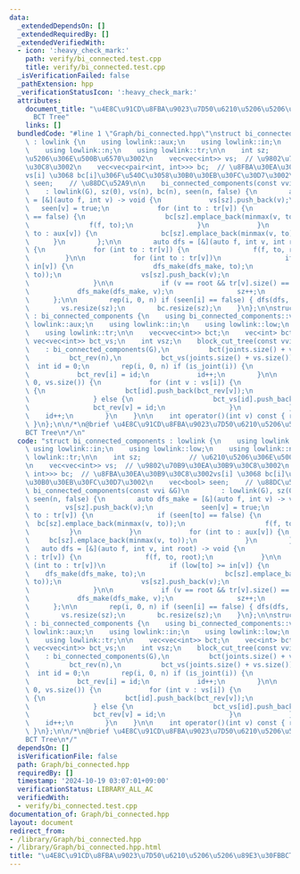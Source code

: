 ```yaml
---
data:
  _extendedDependsOn: []
  _extendedRequiredBy: []
  _extendedVerifiedWith:
  - icon: ':heavy_check_mark:'
    path: verify/bi_connected.test.cpp
    title: verify/bi_connected.test.cpp
  _isVerificationFailed: false
  _pathExtension: hpp
  _verificationStatusIcon: ':heavy_check_mark:'
  attributes:
    document_title: "\u4E8C\u91CD\u8FBA\u9023\u7D50\u6210\u5206\u5206\u89E3\u30FB\
      BCT Tree"
    links: []
  bundledCode: "#line 1 \"Graph/bi_connected.hpp\"\nstruct bi_connected_components\
    \ : lowlink {\n    using lowlink::aux;\n    using lowlink::in;\n    using lowlink::low;\n\
    \    using lowlink::n;\n    using lowlink::tr;\n\n    int sz;            // \u6210\
    \u5206\u306E\u500B\u6570\u3002\n    vec<vec<int>> vs;  // \u9802\u70B9\u30EA\u30B9\
    \u30C8\u3002\n    vec<vec<pair<int, int>>> bc;  // \u8FBA\u30EA\u30B9\u30C8\u3002\
    vs[i] \u3068 bc[i]\u306F\u540C\u3058\u30B0\u30EB\u30FC\u30D7\u3002\n    vec<bool>\
    \ seen;    // \u88DC\u52A9\n\n    bi_connected_components(const vvi &G)\n    \
    \    : lowlink(G), sz(0), vs(n), bc(n), seen(n, false) {\n        auto dfs_make\
    \ = [&](auto f, int v) -> void {\n            vs[sz].push_back(v);\n         \
    \   seen[v] = true;\n            for (int to : tr[v]) {\n                if (seen[to]\
    \ == false) {\n                    bc[sz].emplace_back(minmax(v, to));\n     \
    \               f(f, to);\n                }\n            }\n            for (int\
    \ to : aux[v]) {\n                bc[sz].emplace_back(minmax(v, to));\n      \
    \      }\n        };\n\n        auto dfs = [&](auto f, int v, int root) -> void\
    \ {\n            for (int to : tr[v]) {\n                f(f, to, root);\n   \
    \         }\n\n            for (int to : tr[v])\n                if (low[to] >=\
    \ in[v]) {\n                    dfs_make(dfs_make, to);\n                    bc[sz].emplace_back(minmax(v,\
    \ to));\n                    vs[sz].push_back(v);\n                    sz++;\n\
    \                }\n\n            if (v == root && tr[v].size() == 0) {\n    \
    \            dfs_make(dfs_make, v);\n                sz++;\n            }\n  \
    \      };\n\n        rep(i, 0, n) if (seen[i] == false) { dfs(dfs, i, i); }\n\
    \        vs.resize(sz);\n        bc.resize(sz);\n    }\n};\n\nstruct block_cut_tree\
    \ : bi_connected_components {\n    using bi_connected_components::vs;\n    using\
    \ lowlink::aux;\n    using lowlink::in;\n    using lowlink::low;\n    using lowlink::n;\n\
    \    using lowlink::tr;\n\n    vec<vec<int>> bct;\n    vec<int> bct_rev;\n   \
    \ vec<vec<int>> bct_vs;\n    int vsz;\n    block_cut_tree(const vvi &G)\n    \
    \    : bi_connected_components(G),\n          bct(joints.size() + vs.size()),\n\
    \          bct_rev(n),\n          bct_vs(joints.size() + vs.size()) {\n      \
    \  int id = 0;\n        rep(i, 0, n) if (is_joint(i)) {\n            bct_vs[id].push_back(i);\n\
    \            bct_rev[i] = id;\n            id++;\n        }\n\n        rep(i,\
    \ 0, vs.size()) {\n            for (int v : vs[i]) {\n                if (is_joint(v))\
    \ {\n                    bct[id].push_back(bct_rev[v]);\n                    bct[bct_rev[v]].push_back(id);\n\
    \                } else {\n                    bct_vs[id].push_back(v);\n    \
    \                bct_rev[v] = id;\n                }\n            }\n        \
    \    id++;\n        }\n    }\n\n    int operator()(int v) const { return bct_rev[v];\
    \ }\n};\n\n/*\n@brief \u4E8C\u91CD\u8FBA\u9023\u7D50\u6210\u5206\u5206\u89E3\u30FB\
    BCT Tree\n*/\n"
  code: "struct bi_connected_components : lowlink {\n    using lowlink::aux;\n   \
    \ using lowlink::in;\n    using lowlink::low;\n    using lowlink::n;\n    using\
    \ lowlink::tr;\n\n    int sz;            // \u6210\u5206\u306E\u500B\u6570\u3002\
    \n    vec<vec<int>> vs;  // \u9802\u70B9\u30EA\u30B9\u30C8\u3002\n    vec<vec<pair<int,\
    \ int>>> bc;  // \u8FBA\u30EA\u30B9\u30C8\u3002vs[i] \u3068 bc[i]\u306F\u540C\u3058\
    \u30B0\u30EB\u30FC\u30D7\u3002\n    vec<bool> seen;    // \u88DC\u52A9\n\n   \
    \ bi_connected_components(const vvi &G)\n        : lowlink(G), sz(0), vs(n), bc(n),\
    \ seen(n, false) {\n        auto dfs_make = [&](auto f, int v) -> void {\n   \
    \         vs[sz].push_back(v);\n            seen[v] = true;\n            for (int\
    \ to : tr[v]) {\n                if (seen[to] == false) {\n                  \
    \  bc[sz].emplace_back(minmax(v, to));\n                    f(f, to);\n      \
    \          }\n            }\n            for (int to : aux[v]) {\n           \
    \     bc[sz].emplace_back(minmax(v, to));\n            }\n        };\n\n     \
    \   auto dfs = [&](auto f, int v, int root) -> void {\n            for (int to\
    \ : tr[v]) {\n                f(f, to, root);\n            }\n\n            for\
    \ (int to : tr[v])\n                if (low[to] >= in[v]) {\n                \
    \    dfs_make(dfs_make, to);\n                    bc[sz].emplace_back(minmax(v,\
    \ to));\n                    vs[sz].push_back(v);\n                    sz++;\n\
    \                }\n\n            if (v == root && tr[v].size() == 0) {\n    \
    \            dfs_make(dfs_make, v);\n                sz++;\n            }\n  \
    \      };\n\n        rep(i, 0, n) if (seen[i] == false) { dfs(dfs, i, i); }\n\
    \        vs.resize(sz);\n        bc.resize(sz);\n    }\n};\n\nstruct block_cut_tree\
    \ : bi_connected_components {\n    using bi_connected_components::vs;\n    using\
    \ lowlink::aux;\n    using lowlink::in;\n    using lowlink::low;\n    using lowlink::n;\n\
    \    using lowlink::tr;\n\n    vec<vec<int>> bct;\n    vec<int> bct_rev;\n   \
    \ vec<vec<int>> bct_vs;\n    int vsz;\n    block_cut_tree(const vvi &G)\n    \
    \    : bi_connected_components(G),\n          bct(joints.size() + vs.size()),\n\
    \          bct_rev(n),\n          bct_vs(joints.size() + vs.size()) {\n      \
    \  int id = 0;\n        rep(i, 0, n) if (is_joint(i)) {\n            bct_vs[id].push_back(i);\n\
    \            bct_rev[i] = id;\n            id++;\n        }\n\n        rep(i,\
    \ 0, vs.size()) {\n            for (int v : vs[i]) {\n                if (is_joint(v))\
    \ {\n                    bct[id].push_back(bct_rev[v]);\n                    bct[bct_rev[v]].push_back(id);\n\
    \                } else {\n                    bct_vs[id].push_back(v);\n    \
    \                bct_rev[v] = id;\n                }\n            }\n        \
    \    id++;\n        }\n    }\n\n    int operator()(int v) const { return bct_rev[v];\
    \ }\n};\n\n/*\n@brief \u4E8C\u91CD\u8FBA\u9023\u7D50\u6210\u5206\u5206\u89E3\u30FB\
    BCT Tree\n*/"
  dependsOn: []
  isVerificationFile: false
  path: Graph/bi_connected.hpp
  requiredBy: []
  timestamp: '2024-10-19 03:07:01+09:00'
  verificationStatus: LIBRARY_ALL_AC
  verifiedWith:
  - verify/bi_connected.test.cpp
documentation_of: Graph/bi_connected.hpp
layout: document
redirect_from:
- /library/Graph/bi_connected.hpp
- /library/Graph/bi_connected.hpp.html
title: "\u4E8C\u91CD\u8FBA\u9023\u7D50\u6210\u5206\u5206\u89E3\u30FBBCT Tree"
---
```


